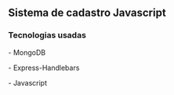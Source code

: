 ## Sistema de cadastro Javascript

<h3>Tecnologias usadas</h3>
<p>- MongoDB</p>
<p>- Express-Handlebars</p>
<p>- Javascript</p>
